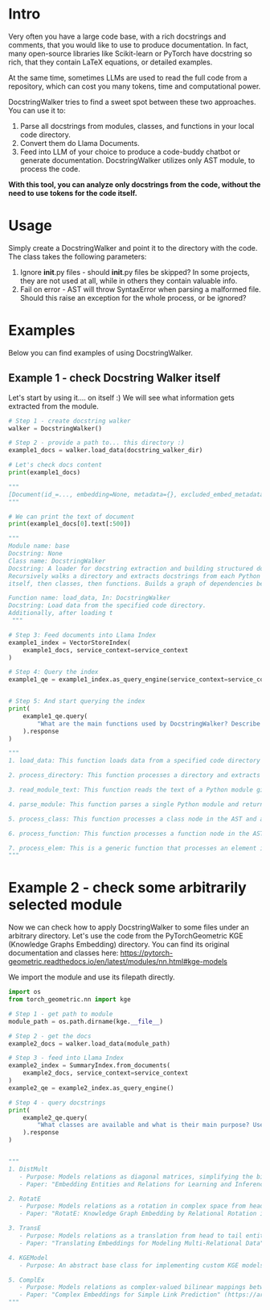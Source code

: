 # Intro

Very often you have a large code base, with a rich docstrings and comments, that you would like to use to produce documentation. In fact, many open-source libraries like Scikit-learn or PyTorch have docstring so rich, that they contain LaTeX equations, or detailed examples.

At the same time, sometimes LLMs are used to read the full code from a repository, which can cost you many tokens, time and computational power.

DocstringWalker tries to find a sweet spot between these two approaches. You can use it to:

1. Parse all docstrings from modules, classes, and functions in your local code directory.
2. Convert them do Llama Documents.
3. Feed into LLM of your choice to produce a code-buddy chatbot or generate documentation.
   DocstringWalker utilizes only AST module, to process the code.

**With this tool, you can analyze only docstrings from the code, without the need to use tokens for the code itself.**

# Usage

Simply create a DocstringWalker and point it to the directory with the code. The class takes the following parameters:

1. Ignore **init**.py files - should **init**.py files be skipped? In some projects, they are not used at all, while in others they contain valuable info.
2. Fail on error - AST will throw SyntaxError when parsing a malformed file. Should this raise an exception for the whole process, or be ignored?

# Examples

Below you can find examples of using DocstringWalker.

## Example 1 - check Docstring Walker itself

Let's start by using it.... on itself :) We will see what information gets extracted from the module.

```python
# Step 1 - create docstring walker
walker = DocstringWalker()

# Step 2 - provide a path to... this directory :)
example1_docs = walker.load_data(docstring_walker_dir)

# Let's check docs content
print(example1_docs)

"""
[Document(id_=..., embedding=None, metadata={}, excluded_embed_metadata_keys=[], excluded_llm_metadata_keys=[], relationships={}, hash=..., text="Module name: base \n Docstring: None...") ]
"""

# We can print the text of document
print(example1_docs[0].text[:500])

"""
Module name: base
Docstring: None
Class name: DocstringWalker
Docstring: A loader for docstring extraction and building structured documents from them.
Recursively walks a directory and extracts docstrings from each Python module - starting from the module
itself, then classes, then functions. Builds a graph of dependencies between the extracted docstrings.

Function name: load_data, In: DocstringWalker
Docstring: Load data from the specified code directory.
Additionally, after loading t
 """

# Step 3: Feed documents into Llama Index
example1_index = VectorStoreIndex(
    example1_docs, service_context=service_context
)

# Step 4: Query the index
example1_qe = example1_index.as_query_engine(service_context=service_context)


# Step 5: And start querying the index
print(
    example1_qe.query(
        "What are the main functions used by DocstringWalker? Describe each one in points."
    ).response
)

"""
1. load_data: This function loads data from a specified code directory and builds a dependency graph between the loaded documents. The graph is stored as an attribute of the class.

2. process_directory: This function processes a directory and extracts information from Python files. It returns a tuple containing a list of Document objects and a networkx Graph object. The Document objects represent the extracted information from Python files, and the Graph object represents the dependency graph between the extracted documents.

3. read_module_text: This function reads the text of a Python module given its path and returns the text of the module.

4. parse_module: This function parses a single Python module and returns a Document object with extracted information from the module.

5. process_class: This function processes a class node in the AST and adds relevant information to the graph. It returns a string representation of the processed class node and its sub-elements.

6. process_function: This function processes a function node in the AST and adds it to the graph. It returns a string representation of the processed function node with its sub-elements.

7. process_elem: This is a generic function that processes an element in the abstract syntax tree (AST) and delegates the execution to more specific functions based on the type of the element. It returns the result of processing the element.
"""
```

# Example 2 - check some arbitrarily selected module

Now we can check how to apply DocstringWalker to some files under an arbitrary directory. Let's use the code from the PyTorchGeometric KGE (Knowledge Graphs Embedding) directory.
You can find its original documentation and classes here: https://pytorch-geometric.readthedocs.io/en/latest/modules/nn.html#kge-models

We import the module and use its filepath directly.

```python
import os
from torch_geometric.nn import kge

# Step 1 - get path to module
module_path = os.path.dirname(kge.__file__)

# Step 2 - get the docs
example2_docs = walker.load_data(module_path)

# Step 3 - feed into Llama Index
example2_index = SummaryIndex.from_documents(
    example2_docs, service_context=service_context
)
example2_qe = example2_index.as_query_engine()

# Step 4 - query docstrings
print(
    example2_qe.query(
        "What classes are available and what is their main purpose? Use nested numbered list to describe: the class name, short summary of purpose, papers or literature review for each one of them."
    ).response
)


"""
1. DistMult
   - Purpose: Models relations as diagonal matrices, simplifying the bi-linear interaction between head and tail entities.
   - Paper: "Embedding Entities and Relations for Learning and Inference in Knowledge Bases" (https://arxiv.org/abs/1412.6575)

2. RotatE
   - Purpose: Models relations as a rotation in complex space from head to tail entities.
   - Paper: "RotatE: Knowledge Graph Embedding by Relational Rotation in Complex Space" (https://arxiv.org/abs/1902.10197)

3. TransE
   - Purpose: Models relations as a translation from head to tail entities.
   - Paper: "Translating Embeddings for Modeling Multi-Relational Data" (https://proceedings.neurips.cc/paper/2013/file/1cecc7a77928ca8133fa24680a88d2f9-Paper.pdf)

4. KGEModel
   - Purpose: An abstract base class for implementing custom KGE models.

5. ComplEx
   - Purpose: Models relations as complex-valued bilinear mappings between head and tail entities using the Hermetian dot product.
   - Paper: "Complex Embeddings for Simple Link Prediction" (https://arxiv.org/abs/1606.06357)
"""
```
